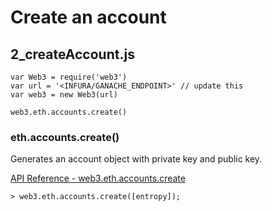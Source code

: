 # Create an account  
## 2_createAccount.js  
```
var Web3 = require('web3')
var url = '<INFURA/GANACHE_ENDPOINT>' // update this
var web3 = new Web3(url)

web3.eth.accounts.create()
```

### eth.accounts.create()  
Generates an account object with private key and public key.  

[API Reference - web3.eth.accounts.create](https://web3js.readthedocs.io/en/v1.3.0/web3-eth-accounts.html?highlight=create#create)
```
> web3.eth.accounts.create([entropy]);
```